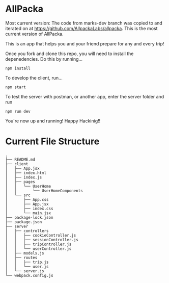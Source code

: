 # AllPacka


Most current version:
The code from marks-dev branch was copied to and iterated on at https://github.com/AllpackaLabs/allpacka. This is the most current version of AllPacka.  


This is an app that helps you and your friend prepare for any and every trip!

Once you fork and clone this repo, you will need to install the
depenedencies. Do this by running...

    npm install

To develop the client, run...

    npm start

To test the server with postman, or another app, enter the
server folder and run

    npm run dev

You're now up and running! Happy Hackinig!!

# Current File Structure

```
.
├── README.md
├── client
│   ├── App.jsx
│   ├── index.html
│   ├── index.js
│   ├── pages
│   │   └── UserHome
│   │       └── UserHomeComponents
│   └── src
│       ├── App.css
│       ├── App.jsx
│       ├── index.css
│       └── main.jsx
├── package-lock.json
├── package.json
├── server
│   ├── controllers
│   │   ├── cookieController.js
│   │   ├── sessionController.js
│   │   ├── tripController.js
│   │   └── userController.js
│   ├── models.js
│   ├── routes
│   │   ├── trip.js
│   │   └── user.js
│   └── server.js
└── webpack.config.js

```
